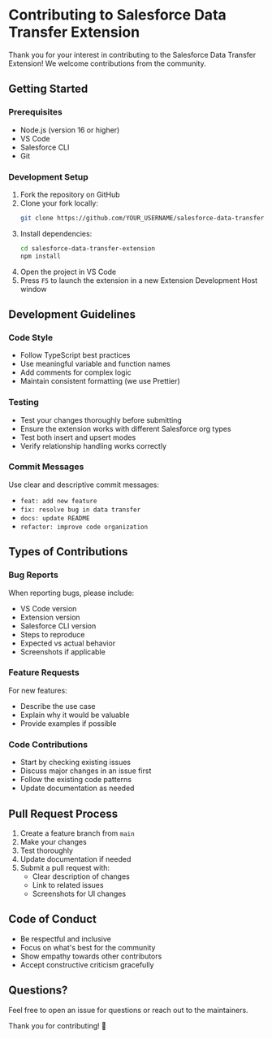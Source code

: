 # Contributing to Salesforce Data Transfer Extension

Thank you for your interest in contributing to the Salesforce Data Transfer Extension! We welcome contributions from the community.

## Getting Started

### Prerequisites
- Node.js (version 16 or higher)
- VS Code
- Salesforce CLI
- Git

### Development Setup
1. Fork the repository on GitHub
2. Clone your fork locally:
   ```bash
   git clone https://github.com/YOUR_USERNAME/salesforce-data-transfer-extension.git
   ```
3. Install dependencies:
   ```bash
   cd salesforce-data-transfer-extension
   npm install
   ```
4. Open the project in VS Code
5. Press `F5` to launch the extension in a new Extension Development Host window

## Development Guidelines

### Code Style
- Follow TypeScript best practices
- Use meaningful variable and function names
- Add comments for complex logic
- Maintain consistent formatting (we use Prettier)

### Testing
- Test your changes thoroughly before submitting
- Ensure the extension works with different Salesforce org types
- Test both insert and upsert modes
- Verify relationship handling works correctly

### Commit Messages
Use clear and descriptive commit messages:
- `feat: add new feature`
- `fix: resolve bug in data transfer`
- `docs: update README`
- `refactor: improve code organization`

## Types of Contributions

### Bug Reports
When reporting bugs, please include:
- VS Code version
- Extension version
- Salesforce CLI version
- Steps to reproduce
- Expected vs actual behavior
- Screenshots if applicable

### Feature Requests
For new features:
- Describe the use case
- Explain why it would be valuable
- Provide examples if possible

### Code Contributions
- Start by checking existing issues
- Discuss major changes in an issue first
- Follow the existing code patterns
- Update documentation as needed

## Pull Request Process

1. Create a feature branch from `main`
2. Make your changes
3. Test thoroughly
4. Update documentation if needed
5. Submit a pull request with:
   - Clear description of changes
   - Link to related issues
   - Screenshots for UI changes

## Code of Conduct

- Be respectful and inclusive
- Focus on what's best for the community
- Show empathy towards other contributors
- Accept constructive criticism gracefully

## Questions?

Feel free to open an issue for questions or reach out to the maintainers.

Thank you for contributing! 🎉